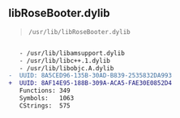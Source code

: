 ## libRoseBooter.dylib

> `/usr/lib/libRoseBooter.dylib`

```diff

   - /usr/lib/libamsupport.dylib
   - /usr/lib/libc++.1.dylib
   - /usr/lib/libobjc.A.dylib
-  UUID: 8A5CED96-135B-30AD-B839-2535832DA993
+  UUID: 8AF14E95-188B-309A-ACA5-FAE30E0852D4
   Functions: 349
   Symbols:   1063
   CStrings:  575

```
